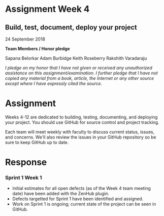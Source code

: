 # Assignment Week 4
## Build, test, document, deploy your project

24 September 2018

**Team Members / Honor pledge**

Sapana Belorkar Adam Burbidge Keith Roseberry Rakshith Varadaraju

_I pledge on my honor that I have not given or received any unauthorized assistance on this assignment/examination. I further pledge that I have not copied any material from a book, article, the Internet or any other source except where I have expressly cited the source._

# **Assignment**

Weeks 4-12 are dedicated to building, testing, documenting, and deploying your project.  You should use GitHub for source control and project tracking.

Each team will meet weekly with faculty to discuss current status, issues, and concerns.  We&#39;ll also review the issues in your GitHub repository so be sure to keep GitHub up to date.

# **Response**

### Sprint 1 Week 1
* Initial estimates for all open defects (as of the Week 4 team meeting date) have been added with the ZenHub plugin.
* Defects targetted for Sprint 1 have been identified and assigned.
* Work on Sprint 1 is ongoing; current state of the project can be seen in GitHub.
